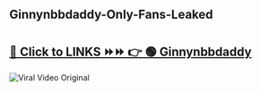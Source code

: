 
 ## Ginnynbbdaddy-Only-Fans-Leaked

# <h2><a href="https://clipsfans.com/Ginnynbbdaddy&ref=git">🔗 Click to LINKS ⏩⏩ 👉 🟢 Ginnynbbdaddy </a></h2>

<a href="https://clipsfans.com/Ginnynbbdaddy&ref=git" rel="nofollow" data-target="animated-image.originalLink"><img src="https://i.ibb.co.com/xMMVF88/686577567.gif" alt="Viral Video Original" style="max-width: 100%; display: inline-block;" data-target="animated-image.originalImage"></a>
